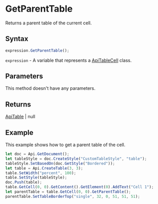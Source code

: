 # GetParentTable

Returns a parent table of the current cell.

## Syntax

```javascript
expression.GetParentTable();
```

`expression` - A variable that represents a [ApiTableCell](../ApiTableCell.md) class.

## Parameters

This method doesn't have any parameters.

## Returns

[ApiTable](../../ApiTable/ApiTable.md) | null

## Example

This example shows how to get a parent table of the cell.

```javascript
let doc = Api.GetDocument();
let tableStyle = doc.CreateStyle("CustomTableStyle", "table");
tableStyle.SetBasedOn(doc.GetStyle("Bordered"));
let table = Api.CreateTable(3, 3);
table.SetWidth("percent", 100);
table.SetStyle(tableStyle);
doc.Push(table);
table.GetCell(0, 0).GetContent().GetElement(0).AddText("Cell 1");
let parentTable = table.GetCell(0, 0).GetParentTable();
parentTable.SetTableBorderTop("single", 32, 0, 51, 51, 51);
```
